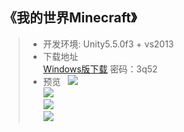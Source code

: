 ## 《我的世界Minecraft》  
>* 开发环境: Unity5.5.0f3 + vs2013  
>* 下载地址    
[Windows版下载](http://pan.baidu.com/s/1pLJJjTL) 密码：3q52
>* 预览  
![](https://github.com/XINCGer/Unity3DTraining/blob/master/Minecraft/Previews/preview1.png)  
![](https://github.com/XINCGer/Unity3DTraining/blob/master/Minecraft/Previews/preview2.png)  
![](https://github.com/XINCGer/Unity3DTraining/blob/master/Minecraft/Previews/preview3.png)  
![](https://github.com/XINCGer/Unity3DTraining/blob/master/Minecraft/Previews/preview4.png)  
